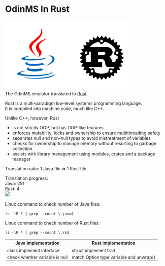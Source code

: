# OdinMS In Rust
![](banner.png)  
The OdinMS emulator translated to [Rust](https://doc.rust-lang.org/book/title-page.html).

Rust is a multi-paradigm low-level systems programming language.  
It is compiled into machine code, much like C++.

Unlike C++, however, Rust
- is not strictly OOP, but has OOP-like features
- enforces mutability, locks and ownership to ensure multithreading safety
- separates null and non-null types to avoid mistreatment of variables
- checks for ownership to manage memory without resorting to garbage collection
- assists with library management using modules, crates and a package manager

Translation ratio: 
1 Java file => 1 Rust file

Translation progress:  
Java: 251  
Rust: 4  
![](https://progress-bar.dev/1)

Linux command to check number of Java files:  
```
ls -lR * | grep --count \.java$
```

Linux command to check number of Rust files:  
```
ls -lR * | grep --count \.rs$
```

Java implementation | Rust implementation
---  | ---    
class implement interface | struct implement trait
check whether variable is null   | match Option type variable and unwrap()